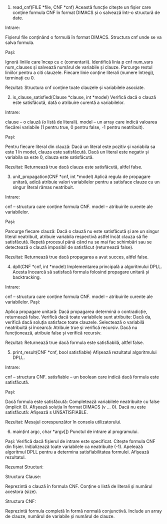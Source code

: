 1. read_cnf(FILE *file, CNF *cnf)
Această funcție citește un fișier care conține formula CNF în format DIMACS și o salvează într-o structură de date.

Intrare:

Fișierul file conținând o formulă în format DIMACS.
Structura cnf unde se va salva formula.

Pași:

Ignoră liniile care încep cu c (comentarii).
Identifică linia p cnf num_vars num_clauses și salvează numărul de variabile și clauze.
Parcurge restul liniilor pentru a citi clauzele. Fiecare linie conține literali (numere întregi), terminați cu 0.

Rezultat: Structura cnf conține toate clauzele și variabilele asociate.

2. is_clause_satisfied(Clause *clause, int *model)
Verifică dacă o clauză este satisfăcută, dată o atribuire curentă a variabilelor.

Intrare:

clause – o clauză (o listă de literali).
model – un array care indică valoarea fiecărei variabile (1 pentru true, 0 pentru false, -1 pentru neatribuit).

Pași:

Pentru fiecare literal din clauză:
    Dacă un literal este pozitiv și variabila sa este 1 în model, clauza este satisfăcută.
    Dacă un literal este negativ și variabila sa este 0, clauza este satisfăcută.

Rezultat: Returnează true dacă clauza este satisfăcută, altfel false.

3. unit_propagation(CNF *cnf, int *model)
Aplică regula de propagare unitară, adică atribuie valori variabilelor pentru a satisface clauze cu un singur literal rămas neatribuit.

Intrare:

cnf – structura care conține formula CNF.
model – atribuirile curente ale variabilelor.

Pași:

Parcurge fiecare clauză:
    Dacă o clauză nu este satisfăcută și are un singur literal neatribuit, atribuie variabila respectivă astfel încât clauza să fie satisfăcută.
Repetă procesul până când nu se mai fac schimbări sau se detectează o clauză imposibil de satisfăcut (returnează false).

Rezultat: Returnează true dacă propagarea a avut succes, altfel false.

4. dpll(CNF *cnf, int *model)
Implementarea principală a algoritmului DPLL. Acesta încearcă să satisfacă formula folosind propagare unitară și backtracking.

Intrare:

cnf – structura care conține formula CNF.
model – atribuirile curente ale variabilelor.
Pași:

Aplica propagare unitară:
    Dacă propagarea determină o contradicție, returnează false.
Verifică dacă toate variabilele sunt atribuite:
    Dacă da, verifică dacă soluția satisface toate clauzele.
Selectează o variabilă neatribuită și încearcă:
    Atribuie true și verifică recursiv.
    Dacă nu funcționează, atribuie false și verifică recursiv.

Rezultat: Returnează true dacă formula este satisfiabilă, altfel false.

5. print_result(CNF *cnf, bool satisfiable)
Afișează rezultatul algoritmului DPLL.

Intrare:

cnf – structura CNF.
satisfiable – un boolean care indică dacă formula este satisfăcută.

Pași:

Dacă formula este satisfăcută:
    Completează variabilele neatribuite cu false (implicit 0).
    Afișează soluția în format DIMACS (v ... 0).
Dacă nu este satisfăcută:
    Afișează s UNSATISFIABLE.

Rezultat: Mesajul corespunzător în consola utilizatorului.

6. main(int argc, char *argv[])
Punctul de intrare al programului.

Pași:
Verifică dacă fișierul de intrare este specificat.
Citește formula CNF din fișier.
Inițializează toate variabilele ca neatribuite (-1).
Apelează algoritmul DPLL pentru a determina satisfiabilitatea formulei.
Afișează rezultatul.

Rezumat Structuri:

Structura Clause:

Reprezintă o clauză în formula CNF.
Conține o listă de literali și numărul acestora (size).

Structura CNF:

Reprezintă formula completă în formă normală conjunctivă.
Include un array de clauze, numărul de variabile și numărul de clauze.